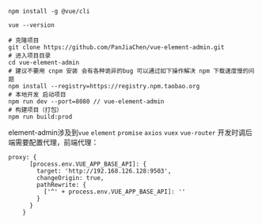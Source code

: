 ```
npm install -g @vue/cli

vue --version

# 克隆项目
git clone https://github.com/PanJiaChen/vue-element-admin.git
# 进入项目目录
cd vue-element-admin
# 建议不要用 cnpm 安装 会有各种诡异的bug 可以通过如下操作解决 npm 下载速度慢的问题
npm install --registry=https://registry.npm.taobao.org
# 本地开发 启动项目
npm run dev --port=8080 // vue-element-admin
# 构建项目（打包）
npm run build:prod
```
element-admin涉及到`vue` `element` `promise` `axios` `vuex` `vue-router`
开发时调后端需要配置代理，前端代理：
```
proxy: {
      [process.env.VUE_APP_BASE_API]: {
        target: 'http://192.168.126.128:9503',
        changeOrigin: true,
        pathRewrite: {
          ['^' + process.env.VUE_APP_BASE_API]: ''
        }
      }
    }
```
